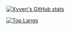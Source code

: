 [![Xyven's GitHub stats](https://github-readme-stats-xyven1s-projects.vercel.app/api?username=xyven1&theme=dark)](https://github.com/xyven1/github-readme-stats)

[![Top Langs](https://github-readme-stats-xyven1s-projects.vercel.app/api/top-langs/?username=xyven1&theme=dark&langs_count=14&layout=compact&size_weight=.75&count_weight=.25&hide=jupyter%20notebook,tex)](https://github.com/xyven1/github-readme-stats)

```notebook
```
